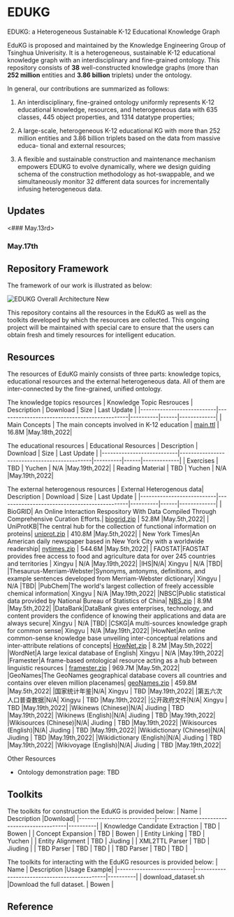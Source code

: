 # EDUKG
EDUKG: a Heterogeneous Sustainable K-12 Educational Knowledge Graph

EduKG is proposed and maintained by the Knowledge Engineering Group of Tsinghua Univerisity. It is a heterogeneous, sustainable K-12 educational knowledge graph with an interdisciplinary and fine-grained ontology. This repository consists of **38** well-constructed knowledge graphs (more than **252 million** entities and **3.86 billion** triplets) under the ontology. 

 In general, our contributions are summarized as follows:

1. An interdisciplinary, fine-grained ontology uniformly represents K-12 educational knowledge, resources, and heterogeneous data with 635 classes, 445 object properties, and 1314 datatype properties; 

2. A large-scale, heterogeneous K-12 educational KG with more than 252 million entities and 3.86 billion triplets based on the data from massive educa- tional and external resources;

3. A flexible and sustainable construction and maintenance mechanism empowers EDUKG to evolve dynamically, where we design guiding schema of the construction methodology as hot-swappable, and we simultaneously monitor 32 different data sources for incrementally infusing heterogeneous data.

## Updates

<### May.13rd>

### May.17th

## Repository Framework

The framework of our work is illustrated as below:

![EDUKG Overall Architecture New](https://user-images.githubusercontent.com/96781042/168043447-3a574ed0-71ed-4686-add6-cf9d207b47a3.png)

This repository contains all the resources in the EduKG as well as the toolkits developed by which the resources are collected. This ongoing project will be maintained with special care to ensure that the users can obtain fresh and timely resources for intelligent education.

## Resources

The resources of EduKG mainly consists of three parts: knowledge topics, educational resources and the external heterogeneous data. All of them are inter-connected by the fine-grained, unified ontology.

The knowledge topics resources
| Knowledge Topic Resrouces | Description                                  | Download | Size | Last Update |
|---------------------------|----------------------------------------------|----------|------|-------------|
| Main Concepts             | The main concepts involved in K-12 education | [main.ttl](https://drive.google.com/file/d/1YoPITzjk2oKoX0k_XbLplu8IUn16bg4-/view?usp=sharing) | 16.8M  |May.18th,2022|



The educational resources
| Educational Resources     | Description                                  | Download | Size | Last Update |
|---------------------------|----------------------------------------------|----------|------|-------------|
| Exercises                 | TBD                                          | Yuchen   | N/A  |May.19th,2022|
| Reading Material          | TBD                                          | Yuchen   | N/A  |May.19th,2022|


The external heterogenous resources
| External Heterogenous data| Description                                  | Download | Size | Last Update |
|---------------------------|----------------------------------------------|----------|------|-------------|
| BioGRID| An Online Interaction Respository With Data Compiled Through Comprehensive Curation Efforts.| [biogrid.zip](https://drive.google.com/file/d/1ed0ec9WdEDuCIdrd7rJOwkyoWtr2Bc5c/view?usp=sharing)   | 52.8M  |May.5th,2022|
| UniProtKB|The central hub for the collection of functional information on proteins| [uniprot.zip](https://drive.google.com/file/d/19GqxPKCupUwIOH1OWLRSZ7LdLhKIJ4dQ/view?usp=sharing)   | 410.8M  |May.5th,2022|
| New York Times|An American daily newspaper based in New York City with a worldwide readership| [nytimes.zip](https://drive.google.com/file/d/1ZV21wGPx8oE9XKwijlAIRFlNM6cCpH9A/view?usp=sharing)   | 544.6M  |May.5th,2022|
| FAOSTAT|FAOSTAT provides free access to food and agriculture data for over 245 countries and territories | Xingyu   | N/A  |May.19th,2022|
|IHS|N/A| Xingyu   | N/A  |TBD|
|Thesaurus-Merriam-Webster|Synonyms, antonyms, definitions, and example sentences developed from Merriam-Webster dictionary| Xingyu   | N/A  |TBD|
|PubChem|The world's largest collection of freely accessible chemical information| Xingyu   | N/A  |May.19th,2022|
|NBSC|Public statistical data provided by National Bureau of Statistics of China| [NBS.zip](https://drive.google.com/file/d/1ItBqExrTXonsyk8EzU9b7lj0HZK536AR/view?usp=sharing)  | 8.9M  |May.5th,2022|
|DataBank|DataBank gives enterprises, technology, and content providers the confidence of knowing their applications and data are always secure| Xingyu   | N/A  |TBD|
|CSKG|A multi-sources knowledge graph for common sense| Xingyu   | N/A  |May.19th,2022|
|HowNet|An online common-sense knowledge base unveiling inter-conceptual relations and inter-attribute relations of concepts| [HowNet.zip](https://drive.google.com/file/d/1kZg3ose06wLIYNBJ1XfXmY7GdToR2On1/view?usp=sharing)   | 8.2M  |May.5th,2022|
|WordNet|A large lexical database of English| Xingyu   | N/A  |May.19th,2022|
|Framester|A frame-based ontological resource acting as a hub between linguistic resources | [framester.zip](https://drive.google.com/file/d/1hWSGOAYpgTk5-hrCoijhLI9jPhpPVJ5T/view?usp=sharing)   | 969.7M  |May.5th,2022|
|GeoNames|The GeoNames geographical database covers all countries and contains over eleven million placenames| [geoNames.zip](https://drive.google.com/file/d/1Yve8deeTpQsqjpT2TpTmrktB1vnlECwY/view?usp=sharing)   | 459.8M  |May.5th,2022|
|国家统计年鉴|N/A| Xingyu   | TBD  |May.19th,2022|
|第五六次人口普查数据|N/A| Xingyu   | TBD  |May.19th,2022|
|公开政府文件|N/A| Xingyu   | TBD  |May.19th,2022|
|Wikinews (Chinese)|N/A| Jiuding  | TBD  |May.19th,2022|
|Wikinews (English)|N/A| Jiuding  | TBD  |May.19th,2022|
|Wikisources (Chinese)|N/A| Jiuding  | TBD  |May.19th,2022|
|Wikisources (English)|N/A| Jiuding  | TBD  |May.19th,2022|
|Wikidictionary (Chinese)|N/A| Jiuding  | TBD  |May.19th,2022|
|Wikidictionary (English)|N/A| Jiuding  | TBD  |May.19th,2022|
|Wikivoyage (English)|N/A| Jiuding  | TBD  |May.19th,2022|




Other Resources 
  - Ontology demonstration page: TBD

## Toolkits

The toolkits for construction the EduKG is provided below:
| Name     | Description                                  |Download|
|---------------------------|----------------------------------------------|----------|
| Knowledge Candidate Extraction | TBD                                          | Bowen   |
| Concept Expansion        | TBD                                          | Bowen   | 
| Entity Linking        | TBD                                          | Yuchen   | 
| Entity Alignment        | TBD                                          | Jiuding   | 
| XML2TTL Parser       | TBD                                          | Jiuding   | 
| TBD Parser       | TBD                                          | TBD   | 
| TBD Parser       | TBD                                          | TBD   | 

The toolkits for interacting with the EduKG resources is provided below:
| Name     | Description                                  |Usage Example|
|---------------------------|----------------------------------------------|----------|
| download_dataset.sh |Download the full dataset. | Bowen   |



## Reference


